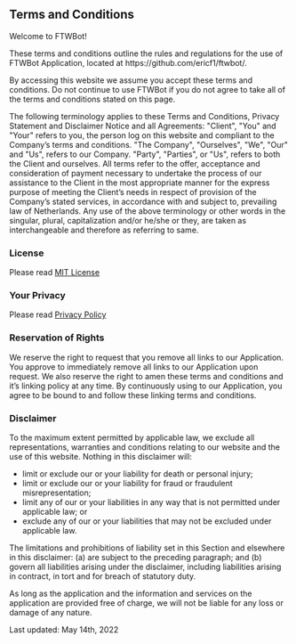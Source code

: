 <h2><strong>Terms and Conditions</strong></h2>

<p>Welcome to FTWBot!</p>

<p>These terms and conditions outline the rules and regulations for the use of FTWBot Application, located at https://github.com/ericf1/ftwbot/.</p>

<p>By accessing this website we assume you accept these terms and conditions. Do not continue to use FTWBot if you do not agree to take all of the terms and conditions stated on this page.</p>

<p>The following terminology applies to these Terms and Conditions, Privacy Statement and Disclaimer Notice and all Agreements: "Client", "You" and "Your" refers to you, the person log on this website and compliant to the Company’s terms and conditions. "The Company", "Ourselves", "We", "Our" and "Us", refers to our Company. "Party", "Parties", or "Us", refers to both the Client and ourselves. All terms refer to the offer, acceptance and consideration of payment necessary to undertake the process of our assistance to the Client in the most appropriate manner for the express purpose of meeting the Client’s needs in respect of provision of the Company’s stated services, in accordance with and subject to, prevailing law of Netherlands. Any use of the above terminology or other words in the singular, plural, capitalization and/or he/she or they, are taken as interchangeable and therefore as referring to same.</p>

<h3><strong>License</strong></h3>

<p>Please read <a href="https://github.com/ericf1/ftwbot/blob/main/LICENSE.md">MIT License</a></p>

<h3><strong>Your Privacy</strong></h3>

<p>Please read <a href="https://github.com/ericf1/ftwbot/blob/main/PRIVACY_POLICY.md">Privacy Policy</a></p>

<h3><strong>Reservation of Rights</strong></h3>

<p>We reserve the right to request that you remove all links to our Application. You approve to immediately remove all links to our Application upon request. We also reserve the right to amen these terms and conditions and it’s linking policy at any time. By continuously using to our Application, you agree to be bound to and follow these linking terms and conditions.</p>

<h3><strong>Disclaimer</strong></h3>

<p>To the maximum extent permitted by applicable law, we exclude all representations, warranties and conditions relating to our website and the use of this website. Nothing in this disclaimer will:</p>

<ul>
    <li>limit or exclude our or your liability for death or personal injury;</li>
    <li>limit or exclude our or your liability for fraud or fraudulent misrepresentation;</li>
    <li>limit any of our or your liabilities in any way that is not permitted under applicable law; or</li>
    <li>exclude any of our or your liabilities that may not be excluded under applicable law.</li>
</ul>

<p>The limitations and prohibitions of liability set in this Section and elsewhere in this disclaimer: (a) are subject to the preceding paragraph; and (b) govern all liabilities arising under the disclaimer, including liabilities arising in contract, in tort and for breach of statutory duty.</p>

<p>As long as the application and the information and services on the application are provided free of charge, we will not be liable for any loss or damage of any nature.</p>

<p>Last updated: May 14th, 2022</p>
